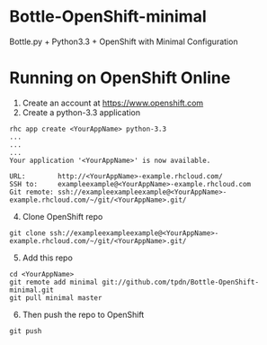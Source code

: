 Bottle-OpenShift-minimal
========================

Bottle.py + Python3.3 + OpenShift with Minimal Configuration

Running on OpenShift Online
===========================
1. Create an account at https://www.openshift.com
2. Create a python-3.3 application

  ```
  rhc app create <YourAppName> python-3.3
  ...
  ...
  ...
  Your application '<YourAppName>' is now available.

  URL:        http://<YourAppName>-example.rhcloud.com/
  SSH to:     exampleexample@<YourAppName>-example.rhcloud.com
  Git remote: ssh://exampleexampleexample@<YourAppName>-example.rhcloud.com/~/git/<YourAppName>.git/
  ```
4. Clone OpenShift repo
  
  ```
  git clone ssh://exampleexampleexample@<YourAppName>-example.rhcloud.com/~/git/<YourAppName>.git/
  ```

5. Add this repo

  ```
  cd <YourAppName>
  git remote add minimal git://github.com/tpdn/Bottle-OpenShift-minimal.git
  git pull minimal master
  ```
6. Then push the repo to OpenShift

  ```
  git push
  ```
